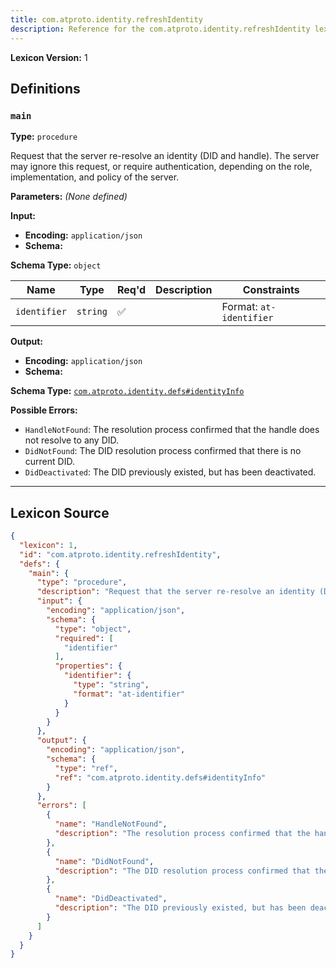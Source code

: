 ```yaml
---
title: com.atproto.identity.refreshIdentity
description: Reference for the com.atproto.identity.refreshIdentity lexicon
---
```

**Lexicon Version:** 1

## Definitions

<a name="main"></a>
### `main`

**Type:** `procedure`

Request that the server re-resolve an identity (DID and handle). The server may ignore this request, or require authentication, depending on the role, implementation, and policy of the server.

**Parameters:** _(None defined)_

**Input:**

- **Encoding:** `application/json`
- **Schema:**

**Schema Type:** `object`

| Name | Type | Req'd  | Description | Constraints |
|------|------|----------|-------------|-------------|
| `identifier` | `string` | ✅  |  | Format: `at-identifier` |
**Output:**

- **Encoding:** `application/json`
- **Schema:**

**Schema Type:** [`com.atproto.identity.defs#identityInfo`](/lexicons/com/atproto/identity/com-atproto-identity-defs#identityinfo)


**Possible Errors:**

- `HandleNotFound`: The resolution process confirmed that the handle does not resolve to any DID.
- `DidNotFound`: The DID resolution process confirmed that there is no current DID.
- `DidDeactivated`: The DID previously existed, but has been deactivated.

---

## Lexicon Source
```json
{
  "lexicon": 1,
  "id": "com.atproto.identity.refreshIdentity",
  "defs": {
    "main": {
      "type": "procedure",
      "description": "Request that the server re-resolve an identity (DID and handle). The server may ignore this request, or require authentication, depending on the role, implementation, and policy of the server.",
      "input": {
        "encoding": "application/json",
        "schema": {
          "type": "object",
          "required": [
            "identifier"
          ],
          "properties": {
            "identifier": {
              "type": "string",
              "format": "at-identifier"
            }
          }
        }
      },
      "output": {
        "encoding": "application/json",
        "schema": {
          "type": "ref",
          "ref": "com.atproto.identity.defs#identityInfo"
        }
      },
      "errors": [
        {
          "name": "HandleNotFound",
          "description": "The resolution process confirmed that the handle does not resolve to any DID."
        },
        {
          "name": "DidNotFound",
          "description": "The DID resolution process confirmed that there is no current DID."
        },
        {
          "name": "DidDeactivated",
          "description": "The DID previously existed, but has been deactivated."
        }
      ]
    }
  }
}
```
